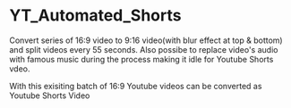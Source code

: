 # YT_Automated_Shorts
Convert series of 16:9 video to 9:16 video(with blur effect at top & bottom) and split videos every 55 seconds.
Also possibe to replace video's audio with famous music during the process making it idle for Youtube Shorts vdeo.

With this exisiting batch of 16:9 Youtube videos can be converted as Youtube Shorts Video
